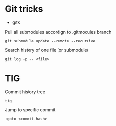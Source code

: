 # Git tricks

- gitk


Pull all submodules accordign to .gitmodules branch
```
git submodule update --remote --recursive
```


Search history of one file (or submodule)
```
git log -p -- <file>
```

# TIG

Commit history tree
```
tig
```

Jump to specific commit
```
:goto <commit-hash>
```
